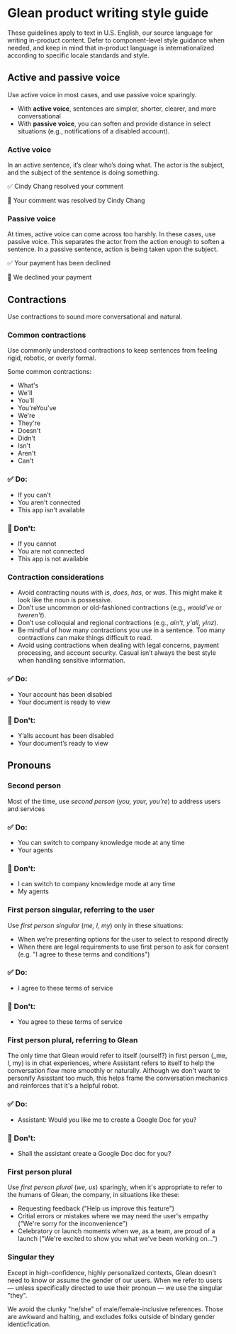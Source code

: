 # Glean product writing style guide

These guidelines apply to text in U.S. English, our source language for writing in-product content. Defer to component-level style guidance when needed, and keep in mind that in-product language is internationalized according to specific locale standards and style.

## Active and passive voice
Use active voice in most cases, and use passive voice sparingly.

* With **active voice**, sentences are simpler, shorter, clearer, and more conversational
* With **passive voice**, you can soften and provide distance in select situations (e.g., notifications of a disabled account).

### Active voice
In an active sentence, it’s clear who’s doing what. The actor is the subject, and the subject of the sentence is doing something. 

✅ Cindy Chang resolved your comment

🚫 Your comment was resolved by Cindy Chang

### Passive voice
At times, active voice can come across too harshly. In these cases, use passive voice. This separates the actor from the action enough to soften a sentence. In a passive sentence, action is being taken upon the subject.

✅ Your payment has been declined

🚫 We declined your payment

## Contractions
Use contractions to sound more conversational and natural.

### Common contractions
Use commonly understood contractions to keep sentences from feeling rigid, robotic, or overly formal.

Some common contractions:

* What's
* We'll
* You'll
* You'reYou've
* We're
* They're
* Doesn't
* Didn't
* Isn't
* Aren't
* Can't

### ✅ Do:
* If you can't
* You aren't connected
* This app isn't available

### 🚫 Don't:
* If you cannot
* You are not connected
* This app is not available

### Contraction considerations
* Avoid contracting nouns with _is_, _does_, _has_, or _was_. This might make it look like the noun is possessive.
* Don’t use uncommon or old-fashioned contractions (e.g., _would’ve_ or _tweren't_).
* Don’t use colloquial and regional contractions (e.g., _ain't_, _y'all_, _yinz_).
* Be mindful of how many contractions you use in a sentence. Too many contractions can make things difficult to read.
* Avoid using contractions when dealing with legal concerns, payment processing, and account security. Casual isn’t always the best style when handling sensitive information.

### ✅ Do:
* Your account has been disabled
* Your document is ready to view

### 🚫 Don't:
* Y’alls account has been disabled
* Your document’s ready to view

## Pronouns
### Second person
Most of the time, use _second person_ (_you, your, you're_) to address users and services

### ✅ Do:
* You can switch to company knowledge mode at any time
* Your agents
  
### 🚫 Don't:
* I can switch to company knowledge mode at any time
* My agents

### First person singular, referring to the user
Use _first person singular_ (_me, I, my_) only in these situations:
* When we're presenting options for the user to select to respond directly
* When there are legal requirements to use first person to ask for consent (e.g. "I agree to these terms and conditions")

### ✅ Do:
* I agree to these terms of service
  
### 🚫 Don't:
* You agree to these terms of service

### First person plural, referring to Glean
The only time that Glean would refer to itself (ourself?) in first person (_me, I, my) is in chat experiences, where Assistant refers to itself to help the conversation flow more smoothly or naturally. Although we don't want to personify Asisstant too much, this helps frame the conversation mechanics and reinforces that it's a helpful robot.

### ✅ Do:
* Assistant: Would you like me to create a Google Doc for you?
  
### 🚫 Don't:
* Shall the assistant create a Google Doc doc for you?

### First person plural
Use _first person plural_ (_we, us_) sparingly, when it's appropriate to refer to the humans of Glean, the company, in situations like these: 
* Requesting feedback ("Help us improve this feature")
* Critial errors or mistakes where we may need the user's empathy ("We're sorry for the inconvenience")
* Celebratory or launch moments when we, as a team, are proud of a launch ("We're excited to show you what we've been working on...")

### Singular they
Except in high-confidence, highly personalized contexts, Glean doesn't need to know or assume the gender of our users. When we refer to users — unless specifically directed to use their pronoun — we use the singular "they".

We avoid the clunky "he/she" of male/female-inclusive references. Those are awkward and halting, and excludes folks outside of bindary gender identicfication.
